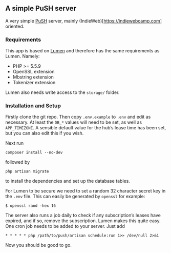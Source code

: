 ## A simple PuSH server

A very simple [PuSH](https://github.com/pubsubhubbub/PubSubHubbub) server,
mainly (IndieWeb)[https://indiewebcamp.com] oriented.

### Requirements

This app is based on [Lumen](http://lumen.laravel.com) and therefore has the
same requirements as Lumen. Namely:

- PHP >= 5.5.9
- OpenSSL extension
- Mbstring extension
- Tokenizer extension

Lumen also needs write access to the `storage/` folder.

### Installation and Setup

Firstly clone the git repo. Then copy `.env.example` to `.env` and edit as
necessary. At least the `DB_*` values will need to be set, as well as
`APP_TIMEZONE`. A sensible default value for the hub’s lease time has been set,
but you can also edit this if you wish.

Next run

    composer install --no-dev

followed by

    php artisan migrate

to install the dependencies and set up the database tables.

For Lumen to be secure we need to set a random 32 character secret key in the
`.env` file. This can easily be generated by `openssl` for example:

    $ openssl rand -hex 16

The server also runs a job daily to check if any subscription’s leases have
expired, and if so, remove the subscription. Lumen makes this quite easy. One
cron job needs to be added to your server. Just add

    * * * * * php /path/to/push/artisan schedule:run 1>> /dev/null 2>&1

Now you should be good to go.

